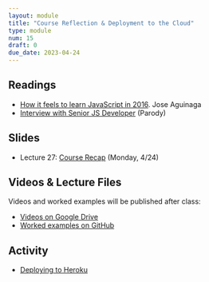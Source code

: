 ```yaml
---
layout: module
title: "Course Reflection & Deployment to the Cloud"
type: module
num: 15
draft: 0
due_date: 2023-04-24
---
```


## Readings

* <a href="https://hackernoon.com/how-it-feels-to-learn-javascript-in-2016-d3a717dd577f" target="_blank">How it feels to learn JavaScript in 2016</a>. Jose Aguinaga
* <a href="https://www.youtube.com/watch?v=Uo3cL4nrGOk" target="_blank">Interview with Senior JS Developer</a> (Parody)

## Slides
* Lecture 27: <a href="https://docs.google.com/presentation/d/1kq7Kc12AQqu01rErihQrhivq74lFPkr4Ig1VyV5esiM/edit?usp=sharing" target="_blank">Course Recap</a> (Monday, 4/24)

## Videos & Lecture Files
Videos and worked examples will be published after class:
* <a href="https://drive.google.com/drive/folders/1b0RGogU8P2rKJAtcRpxMspHB919GUAXT?usp=sharing" target="_blank">Videos on Google Drive</a>
* <a href="https://github.com/vanwars/csci344" target="_blank">Worked examples on GitHub</a>


## Activity
* [Deploying to Heroku](../activities/deploy-to-heroku)
